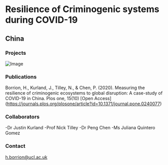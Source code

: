 # Resilience of Criminogenic systems during COVID-19
## China

  

### Projects

![Image](../../China_timeseries_commercial_theft.png)

### Publications

Borrion, H., Kurland, J., Tilley, N., & Chen, P. (2020). Measuring the resilience of criminogenic ecosystems to global disruption: A case-study of COVID-19 in China. Plos one, 15(10) [Open Access] (https://journals.plos.org/plosone/article?id=10.1371/journal.pone.0240077)



### Collaborators

-Dr Justin Kurland
-Prof Nick Tilley
-Dr Peng Chen
-Ms Juliana Quintero Gomez


### Contact

h.borrion@ucl.ac.uk

